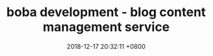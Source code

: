 ---
layout: post
title:  "boba development - blog content management service"
date:   2018-12-17 20:32:11 +0800
categories: projects learning
tags:
    - hobby
    - do by learning
    - food
    - cute
---